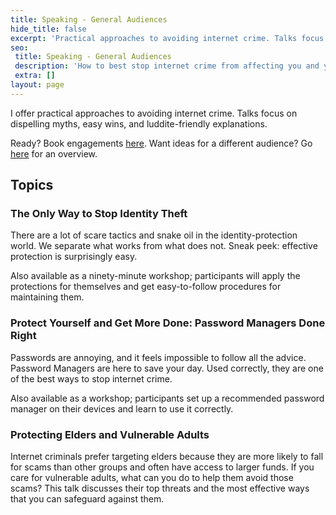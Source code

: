 ```yaml
---
title: Speaking - General Audiences
hide_title: false
excerpt: 'Practical approaches to avoiding internet crime. Talks focus on easy wins, dispelling myths, and luddite-friendly explanations.'
seo:
 title: Speaking - General Audiences
 description: 'How to best stop internet crime from affecting you and your family.'
 extra: []
layout: page
---
```

I offer practical approaches to avoiding internet crime. Talks focus on dispelling myths, easy wins, and luddite-friendly explanations. 

Ready? Book engagements [here](/book_speaking).
Want ideas for a different audience? Go [here](/speaking) for an overview. 

## Topics

### The Only Way to Stop Identity Theft

There are a lot of scare tactics and snake oil in the identity-protection world. We separate what works from what does not. Sneak peek: effective protection is surprisingly easy.

Also available as a ninety-minute workshop; participants will apply the protections for themselves and get easy-to-follow procedures for maintaining them.

### Protect Yourself and Get More Done: Password Managers Done Right

Passwords are annoying, and it feels impossible to follow all the advice. Password Managers are here to save your day. Used correctly, they are one of the best ways to stop internet crime. 

Also available as a workshop; participants set up a recommended password manager on their devices and learn to use it correctly.

### Protecting Elders and Vulnerable Adults

Internet criminals prefer targeting elders because they are more likely to fall for scams than other groups and often have access to larger funds. If you care for vulnerable adults, what can you do to help them avoid those scams? This talk discusses their top threats and the most effective ways that you can safeguard against them.